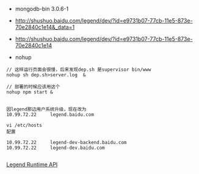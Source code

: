 - mongodb-bin 3.0.6-1
- http://shushuo.baidu.com/legend/dev/?id=e9731b07-77cb-11e5-873e-70e2840c1e14&_data=1
- http://shushuo.baidu.com/legend/dev/?id=e9731b07-77cb-11e5-873e-70e2840c1e14



- nohup
```
// 这样运行页面会很慢，后来发现dep.sh 是supervisor bin/www
nohup sh dep.sh>server.log  &

// 部署的时候应该用这个
nohup npm start &

```

```

因legend那边用户系统升级，现在改为
10.99.72.22     legend.baidu.com

vi /etc/hosts
配置

10.99.72.22     legend-dev-backend.baidu.com
10.99.72.22     legend-dev.baidu.com


```
[Legend Runtime API](http://agroup.baidu.com/LegendsWorld/md/article/4650)



